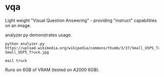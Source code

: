 # vqa
Light weight "Visual Question Answering" - providing "instruct" capabilities on an image.

analyzer.py demonstrates usage.

```
python analyzer.py https://upload.wikimedia.org/wikipedia/commons/thumb/3/37/Small_USPS_Truck.jpg/640px-Small_USPS_Truck.jpg

mail truck
```

Runs on 6GB of VRAM (tested on A2000 6GB).
